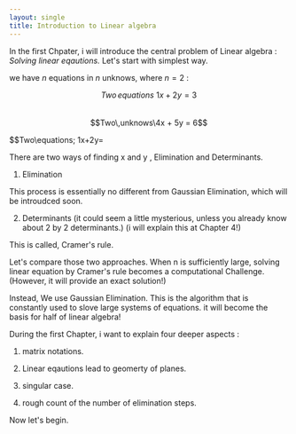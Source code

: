 ```yaml
---
layout: single
title: Introduction to Linear algebra 
---
```



In the first Chpater, i will  introduce the central problem of Linear algebra : *Solving linear eqautions.* 
Let's start with simplest way.

 we have $n$ equations in $n$ unknows, where $n = 2$ : 

$$Two\,equations\ 1x + 2y = 3$$   
$$Two\,unknows\4x + 5y = 6$$

$$Two\equations\; 1x+2y=

There are two ways of finding x and y , Elimination and Determinants. 

1. Elimination 

This process is essentially no different from Gaussian Elimination, which will be introudced soon.  

2. Determinants (it could seem a little mysterious, unless you already know about 2 by 2 determinants.) 
(i will explain this at Chapter 4!) 

This is called, Cramer's rule. 

Let's compare those two approaches. 
When n is sufficiently large, solving linear equation by Cramer's rule becomes a computational Challenge. (However, it will provide an exact solution!) 

Instead, We use Gaussian Elimination. This is the algorithm that is constantly used to slove large systems of equations. it will become the basis for half of linear algebra! 


During the first Chapter, i want to explain four deeper aspects : 

1. matrix notations. 

2. Linear eqautions lead to geomerty of planes. 

3. singular case. 

4. rough count of the number of elimination steps. 
 
Now let's begin. 

